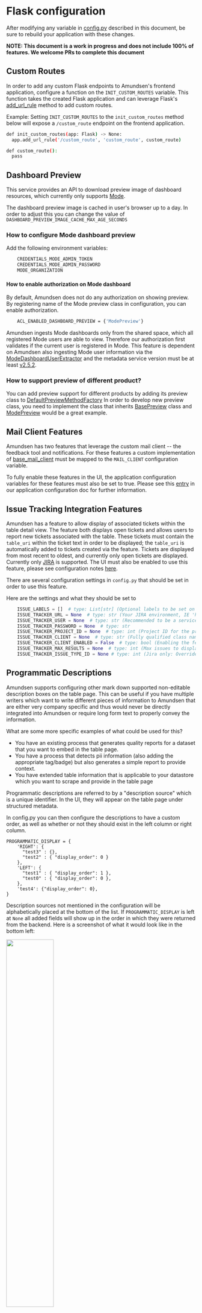 # Flask configuration

After modifying any variable in [config.py](https://github.com/lyft/amundsenfrontendlibrary/blob/master/amundsen_application/config.py) described in this document, be sure to rebuild your application with these changes.

**NOTE: This document is a work in progress and does not include 100% of features. We welcome PRs to complete this document**

## Custom Routes
In order to add any custom Flask endpoints to Amundsen's frontend application, configure a function on the `INIT_CUSTOM_ROUTES` variable. This function takes the created Flask application and can leverage Flask's [add_url_rule](https://flask.palletsprojects.com/en/1.1.x/api/#flask.Flask.add_url_rule) method to add custom routes.

Example: Setting `INIT_CUSTOM_ROUTES` to the `init_custom_routes` method below will expose a `/custom_route` endpoint on the frontend application.
```bash
def init_custom_routes(app: Flask) -> None:
  app.add_url_rule('/custom_route', 'custom_route', custom_route)

def custom_route():
  pass
```
## Dashboard Preview
This service provides an API to download preview image of dashboard resources, which currently only supports [Mode](https://app.mode.com/).

The dashboard preview image is cached in user's browser up to a day. In order to adjust this you can change the value of `DASHBOARD_PREVIEW_IMAGE_CACHE_MAX_AGE_SECONDS`

### How to configure Mode dashboard preview
Add the following environment variables:
```bash
    CREDENTIALS_MODE_ADMIN_TOKEN
    CREDENTIALS_MODE_ADMIN_PASSWORD
    MODE_ORGANIZATION
```

#### How to enable authorization on Mode dashboard
By default, Amundsen does not do any authorization on showing preview. By registering name of the Mode preview class in configuration, you can enable authorization.
```bash
    ACL_ENABLED_DASHBOARD_PREVIEW = {'ModePreview'}
```
Amundsen ingests Mode dashboards only from the shared space, which all registered Mode users are able to view. Therefore our authorization first validates if the current user is registered in Mode. This feature is dependent on Amundsen also ingesting Mode user information via the [ModeDashboardUserExtractor](https://github.com/lyft/amundsendatabuilder/blob/master/README.md#modedashboarduserextractor) and the metadata service version must be at least [v2.5.2](https://github.com/lyft/amundsenmetadatalibrary/releases/tag/v2.5.2).

### How to support preview of different product?
You can add preview support for different products by adding its preview class to [DefaultPreviewMethodFactory](https://github.com/lyft/amundsenfrontendlibrary/blob/master/amundsen_application/api/preview/dashboard/dashboard_preview/preview_factory_method.py#L27)
In order to develop new preview class, you need to implement the class that inherits [BasePreview](https://github.com/lyft/amundsenfrontendlibrary/blob/master/amundsen_application/base/base_preview.py#L4) class and [ModePreview](https://github.com/lyft/amundsenfrontendlibrary/blob/master/amundsen_application/api/preview/dashboard/dashboard_preview/mode_preview.py#L28) would be a great example.

## Mail Client Features
Amundsen has two features that leverage the custom mail client -- the feedback tool and notifications. For these features a custom implementation of [base_mail_client](https://github.com/lyft/amundsenfrontendlibrary/blob/master/amundsen_application/base/base_mail_client.py) must be mapped to the `MAIL_CLIENT` configuration variable.

To fully enable these features in the UI, the application configuration variables for these features must also be set to true. Please see this [entry](application_config.md#mail-client-features) in our application configuration doc for further information.

## Issue Tracking Integration Features
Amundsen has a feature to allow display of associated tickets within the table detail view. The feature both displays
open tickets and allows users to report new tickets associated with the table. These tickets must contain the
`table_uri` within the ticket text in order to be displayed; the `table_uri` is automatically added to tickets created
via the feature. Tickets are displayed from most recent to oldest, and currently only open tickets are displayed. Currently only
 [JIRA](https://www.atlassian.com/software/jira) is supported. The UI must also be enabled to use this feature, please
 see configuration notes [here](application_config.md#issue-tracking-features).

There are several configuration
settings in `config.py` that should be set in order to use this feature.

Here are the settings and what they should be set to
```python
    ISSUE_LABELS = []  # type: List[str] (Optional labels to be set on the created tickets)
    ISSUE_TRACKER_URL = None  # type: str (Your JIRA environment, IE 'https://jira.net')
    ISSUE_TRACKER_USER = None  # type: str (Recommended to be a service account)
    ISSUE_TRACKER_PASSWORD = None  # type: str
    ISSUE_TRACKER_PROJECT_ID = None  # type: int (Project ID for the project you would like JIRA tickets to be created in)
    ISSUE_TRACKER_CLIENT = None  # type: str (Fully qualified class name and path)
    ISSUE_TRACKER_CLIENT_ENABLED = False  # type: bool (Enabling the feature, must be set to True)
    ISSUE_TRACKER_MAX_RESULTS = None  # type: int (Max issues to display at a time)
    ISSUE_TRACKER_ISSUE_TYPE_ID = None # type: int (Jira only: Override default issue tracker ID whenever needed for cloud/hosted deployments)
```
## Programmatic Descriptions
Amundsen supports configuring other mark down supported non-editable description boxes on the table page.
This can be useful if you have multiple writers which want to write different pieces of information to Amundsen
that are either very company specific and thus would never be directly integrated into Amundsen or require long form text
to properly convey the information.

What are some more specific examples of what could be used for this?
- You have an existing process that generates quality reports for a dataset that you want to embed in the table page.
- You have a process that detects pii information (also adding the appropriate tag/badge) but also generates a simple
report to provide context.
- You have extended table information that is applicable to your datastore which you want to scrape and provide in the
table page

Programmatic descriptions are referred to by a "description source" which is a unique identifier.
In the UI, they will appear on the table page under structured metadata.

In config.py you can then configure the descriptions to have a custom order, as well as whether or not they should exist in the left column or right column.
```
PROGRAMMATIC_DISPLAY = {
    'RIGHT': {
      "test3" : {},
      "test2" : { "display_order": 0 }
    },
    'LEFT': {
      "test1" : { "display_order": 1 },
      "test0" : { "display_order": 0 },
    },
    'test4': {"display_order": 0},
}
```
Description sources not mentioned in the configuration will be alphabetically placed at the bottom of the list. If `PROGRAMMATIC_DISPLAY` is left at `None` all added fields will show up in the order in which they were returned from the backend. Here is a screenshot of what it would look like in the bottom left:

<img src='img/programmatic_descriptions.png' width='50%' />

## Uneditable Table Descriptions
Amundsen supports configuring table and column description to be non-editable for selective tables. You may want to make table
descriptions non-editable due to various reasons such as table already has table description from source of truth.
You can define matching rules in  [config.py](https://github.com/lyft/amundsenfrontendlibrary/blob/master/amundsen_application/config.py) for selecting tables. This configuration is useful as table selection criteria can
be company specific which will not directly integrated with Amundsen.
You can use different combinations of schema and table name for selecting tables.

Here are some examples when this feature can be used:
1. You want to set ALL tables in your application as un-editable
2. You want to set all tables with a given schema or schema pattern as un-editable.
3. You want to set all tables with a specific table name pattern in a given schema pattern as un-editable.
4. You want to set all tables with a given table name pattern as un-editable.

Amundsen has two variables in `config.py` file which can be used to define match rules:
1. `ALL_UNEDITABLE_SCHEMAS` : boolean on/off switch for ability to edit tables. This can also be set using the environment variable 'ALL_UNEDITABLE_SCHEMAS'
2. `UNEDITABLE_SCHEMAS` : Set of schemas where all tables should be un-editable. It takes exact schema name.
3. `UNEDITABLE_TABLE_DESCRIPTION_MATCH_RULES` : List of MatchRuleObject, where each MatchRuleObject consists of regex for
schema name or regex for table name or both.

Purpose of `ALL_UNEDITABLE_SCHEMAS` is to provide a blanket on/off switch for disabling editing schemas. This should be used if you plan to up
all of your schemas via databuilder rather then allow users to do it via the UI.

Purpose of `UNEDITABLE_SCHEMAS` can be fulfilled by `UNEDITABLE_TABLE_DESCRIPTION_MATCH_RULES` but we are keeping both
variables for backward compatibility.
If you want to restrict tables from a given schemas then you can use `UNEDITABLE_SCHEMAS` as follows:
```python
UNEDITABLE_SCHEMAS = set(['schema1', 'schema2'])
```
After above configuration, all tables in 'schema1' and 'schema2' will have non-editable table and column descriptions.

If you have more complex matching rules you can use `UNEDITABLE_TABLE_DESCRIPTION_MATCH_RULES`. It provides you more flexibility
and control as you can create multiple match rules and use regex for matching schema and table names.

You can configure your match rules in `config.py` as follow:
```python
UNEDITABLE_TABLE_DESCRIPTION_MATCH_RULES = [
        # match rule for all table in schema1
        MatchRuleObject(schema_regex=r"^(schema1)"),
        # macth rule for all tables in schema2 and schema3
        MatchRuleObject(schema_regex=r"^(schema2|schema3)"),
        # match rule for tables in schema4 with table name pattern 'noedit_*'
        MatchRuleObject(schema_regex=r"^(schema4)", table_name_regex=r"^noedit_([a-zA-Z_0-9]+)"),
        # match rule for tables in schema5, schema6 and schema7 with table name pattern 'noedit_*'
        MatchRuleObject(schema_regex=r"^(schema5|schema6|schema7)", table_name_regex=r"^noedit_([a-zA-Z_0-9]+)"),
        # match rule for all tables with table name pattern 'others_*'
        MatchRuleObject(table_name_regex=r"^others_([a-zA-Z_0-9]+)")
    ]
```

After configuring this, users will not be able to edit table and column descriptions of any table matching above match rules
from UI.
